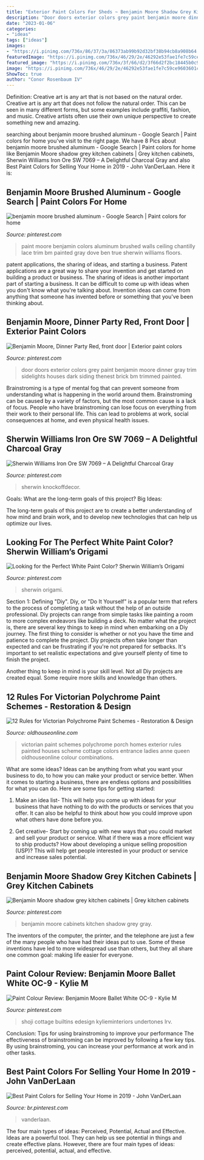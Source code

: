 ```yaml
---
title: "Exterior Paint Colors For Sheds ~ Benjamin Moore Shadow Grey Kitchen Cabinets"
description: "Door doors exterior colors grey paint benjamin moore dinner gray trim sidelights houses dark siding thenest brick bm trimmed painted"
date: "2023-01-06"
categories:
- "ideas"
tags: ["ideas"]
images:
- "https://i.pinimg.com/736x/86/37/3a/86373ab99b92d32bf38b94cb8a908b64.jpg"
featuredImage: "https://i.pinimg.com/736x/46/29/2e/46292e53fae1fe7c59ce9603601c2b0f.jpg"
featured_image: "https://i.pinimg.com/736x/3f/66/d2/3f66d2f2bc18445b0c995d36ca46452e--red-front-doors-front-door-colors.jpg"
image: "https://i.pinimg.com/736x/46/29/2e/46292e53fae1fe7c59ce9603601c2b0f.jpg"
ShowToc: true
author: "Conor Rosenbaum IV"
---
```



Definition: Creative art is any art that is not based on the natural order.
Creative art is any art that does not follow the natural order. This can be seen in many different forms, but some examples include graffiti, fashion, and music. Creative artists often use their own unique perspective to create something new and amazing.

	

		
searching about benjamin moore brushed aluminum - Google Search | Paint colors for home you've visit to the right page. We have 8 Pics about benjamin moore brushed aluminum - Google Search | Paint colors for home like Benjamin Moore shadow grey kitchen cabinets | Grey kitchen cabinets, Sherwin Williams Iron Ore SW 7069 – A Delightful Charcoal Gray and also Best Paint Colors for Selling Your Home in 2019 - John VanDerLaan. Here it is:
		
    
## Benjamin Moore Brushed Aluminum - Google Search | Paint Colors For Home

<img loading=lazy src="https://i.pinimg.com/736x/56/66/2b/56662b6136cd6519e260e2ef59164a47--white-paint-colors-exterior-paint-colors.jpg" onerror="this.onerror=null;this.src='https://tse4.mm.bing.net/th?id=OIP.hsUj08ux3nJlttZHX1XrzQHaJ4&amp;pid=15.1';" alt="benjamin moore brushed aluminum - Google Search | Paint colors for home">

_Source: pinterest.com_

>paint moore benjamin colors aluminum brushed walls ceiling chantilly lace trim bm painted gray dove ben true sherwin williams floors. 

	

patent applications, the sharing of ideas, and starting a business. Patent applications are a great way to share your invention and get started on building a product or business. The sharing of ideas is another important part of starting a business. It can be difficult to come up with ideas when you don't know what you're talking about. Invention ideas can come from anything that someone has invented before or something that you've been thinking about.

    
## Benjamin Moore, Dinner Party Red, Front Door | Exterior Paint Colors

<img loading=lazy src="https://i.pinimg.com/736x/3f/66/d2/3f66d2f2bc18445b0c995d36ca46452e--red-front-doors-front-door-colors.jpg" onerror="this.onerror=null;this.src='https://tse2.mm.bing.net/th?id=OIP.9zVHdR8kEv5jnhPn0xGBUgHaLH&amp;pid=15.1';" alt="Benjamin Moore, Dinner Party Red, front door | Exterior paint colors">

_Source: pinterest.com_

>door doors exterior colors grey paint benjamin moore dinner gray trim sidelights houses dark siding thenest brick bm trimmed painted. 

	

Brainstroming is a type of mental fog that can prevent someone from understanding what is happening in the world around them. Brainstroming can be caused by a variety of factors, but the most common cause is a lack of focus. People who have brainstroming can lose focus on everything from their work to their personal life. This can lead to problems at work, social consequences at home, and even physical health issues.

    
## Sherwin Williams Iron Ore SW 7069 – A Delightful Charcoal Gray

<img loading=lazy src="https://i.pinimg.com/736x/5c/b3/71/5cb371b284b2f21716092c24aec9abb0.jpg" onerror="this.onerror=null;this.src='https://tse1.mm.bing.net/th?id=OIP._kPc4HqjmfZaU9443KTlTQHaLH&amp;pid=15.1';" alt="Sherwin Williams Iron Ore SW 7069 – A Delightful Charcoal Gray">

_Source: pinterest.com_

>sherwin knockoffdecor. 

	

Goals: What are the long-term goals of this project?
Big Ideas: 

The long-term goals of this project are to create a better understanding of how mind and brain work, and to develop new technologies that can help us optimize our lives.

    
## Looking For The Perfect White Paint Color? Sherwin William’s Origami

<img loading=lazy src="https://i.pinimg.com/736x/d7/76/0c/d7760cc5ff98ebeb95789b6a088a1ce5.jpg" onerror="this.onerror=null;this.src='https://tse2.mm.bing.net/th?id=OIP.xamA2sm6fwmQi13IwAvphgHaJ4&amp;pid=15.1';" alt="Looking for the Perfect White Paint Color? Sherwin William’s Origami">

_Source: pinterest.com_

>sherwin origami. 

	

Section 1: Defining "Diy".
Diy, or "Do It Yourself" is a popular term that refers to the process of completing a task without the help of an outside professional. Diy projects can range from simple tasks like painting a room to more complex endeavors like building a deck. No matter what the project is, there are several key things to keep in mind when embarking on a Diy journey.
The first thing to consider is whether or not you have the time and patience to complete the project. Diy projects often take longer than expected and can be frustrating if you're not prepared for setbacks. It's important to set realistic expectations and give yourself plenty of time to finish the project.

Another thing to keep in mind is your skill level. Not all Diy projects are created equal. Some require more skills and knowledge than others.

    
## 12 Rules For Victorian Polychrome Paint Schemes - Restoration &amp; Design

<img loading=lazy src="https://www.oldhouseonline.com/.image/t_share/MTQ0NDY2OTU2NjU4ODEyODI3/victorian-polychrome-paint-schemes-green-orange-yellow.jpg" onerror="this.onerror=null;this.src='https://tse3.mm.bing.net/th?id=OIP.ZeDjp-zEYhZP25IF7v7itAHaLH&amp;pid=15.1';" alt="12 Rules for Victorian Polychrome Paint Schemes - Restoration &amp; Design">

_Source: oldhouseonline.com_

>victorian paint schemes polychrome porch homes exterior rules painted houses scheme cottage colors entrance ladies anne queen oldhouseonline colour combinations. 

	

What are some ideas?
Ideas can be anything from what you want your business to do, to how you can make your product or service better. When it comes to starting a business, there are endless options and possibilities for what you can do. Here are some tips for getting started: 
1. Make an idea list- This will help you come up with ideas for your business that have nothing to do with the products or services that you offer. It can also be helpful to think about how you could improve upon what others have done before you.

2. Get creative- Start by coming up with new ways that you could market and sell your product or service. What if there was a more efficient way to ship products? How about developing a unique selling proposition (USP)? This will help get people interested in your product or service and increase sales potential. 


    
## Benjamin Moore Shadow Grey Kitchen Cabinets | Grey Kitchen Cabinets

<img loading=lazy src="https://i.pinimg.com/736x/7c/2f/4a/7c2f4a263ac0903bf3ee5f4b2cc50007--grey-kitchen-cabinets-grey-kitchens.jpg" onerror="this.onerror=null;this.src='https://tse2.mm.bing.net/th?id=OIP.ywZcAv5Ex3cUht8ZnJMMtgHaJ3&amp;pid=15.1';" alt="Benjamin Moore shadow grey kitchen cabinets | Grey kitchen cabinets">

_Source: pinterest.com_

>benjamin moore cabinets kitchen shadow grey gray. 

	

The inventors of the computer, the printer, and the telephone are just a few of the many people who have had their ideas put to use. Some of these inventions have led to more widespread use than others, but they all share one common goal: making life easier for everyone.

    
## Paint Colour Review: Benjamin Moore Ballet White OC-9 - Kylie M

<img loading=lazy src="https://i.pinimg.com/736x/46/29/2e/46292e53fae1fe7c59ce9603601c2b0f.jpg" onerror="this.onerror=null;this.src='https://tse1.mm.bing.net/th?id=OIP.V6qIFintHK-qH5v91-osdwHaJ8&amp;pid=15.1';" alt="Paint Colour Review: Benjamin Moore Ballet White OC-9 - Kylie M">

_Source: pinterest.com_

>shoji cottage builtins edesign kylieminteriors undertones lrv. 

	

Conclusion: Tips for using brainstroming to improve your performance
The effectiveness of brainstroming can be improved by following a few key tips. By using brainstroming, you can increase your performance at work and in other tasks.

    
## Best Paint Colors For Selling Your Home In 2019 - John VanDerLaan

<img loading=lazy src="https://i.pinimg.com/736x/86/37/3a/86373ab99b92d32bf38b94cb8a908b64.jpg" onerror="this.onerror=null;this.src='https://tse1.mm.bing.net/th?id=OIP.MYJgbFjqGHcN_RGEnl5nDgHaE7&amp;pid=15.1';" alt="Best Paint Colors for Selling Your Home in 2019 - John VanDerLaan">

_Source: br.pinterest.com_

>vanderlaan. 

	

The four main types of ideas: Perceived, Potential, Actual and Effective.
Ideas are a powerful tool. They can help us see potential in things and create effective plans. However, there are four main types of ideas: perceived, potential, actual, and effective.

